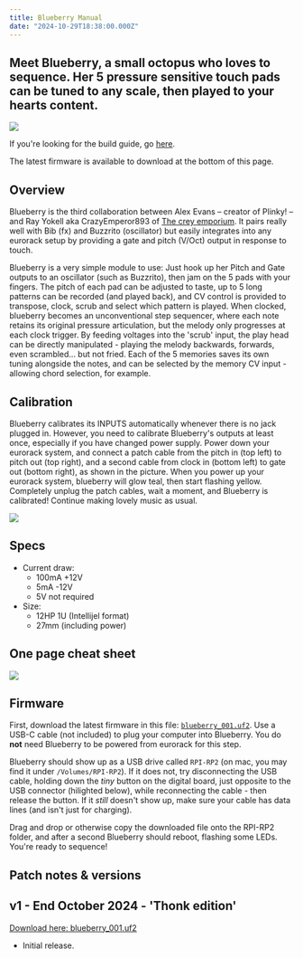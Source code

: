 ```yaml
---
title: Blueberry Manual
date: "2024-10-29T18:38:00.000Z"
---
```

## Meet Blueberry, a small octopus who loves to sequence. Her 5 pressure sensitive touch pads can be tuned to any scale, then played to your hearts content.

<img src="/blueberryspin.gif">

If you're looking for the build guide, go <a href="docs/build-guide_blueberry">here</a>.

The latest firmware is available to download at the bottom of this page. 

## Overview
Blueberry is the third collaboration between Alex Evans – creator of Plinky! – and Ray Yokell aka CrazyEmperor893 of <a href="https://crey.space">The crey emporium</a>. It pairs really well with Bib (fx) and Buzzrito (oscillator) but easily integrates into any eurorack setup by providing a gate and pitch (V/Oct) output in response to touch.

Blueberry is a very simple module to use: Just hook up her Pitch and Gate outputs to an oscillator (such as Buzzrito), then jam on the 5 pads with your fingers. The pitch of each pad can be adjusted to taste, up to 5 long patterns can be recorded (and played back), and CV control is provided to transpose, clock, scrub and select which pattern is played. When clocked, blueberry becomes an unconventional step sequencer, where each note retains its original pressure articulation, but the melody only progresses at each clock trigger. By feeding voltages into the 'scrub' input, the play head can be directly manipulated - playing the melody backwards, forwards, even scrambled... but not fried. Each of the 5 memories saves its own tuning alongside the notes, and can be selected by the memory CV input - allowing chord selection, for example.

## Calibration

Blueberry calibrates its INPUTS automatically whenever there is no jack plugged in. However, you need to calibrate Blueberry's outputs at least once, especially if you have changed power supply. Power down your eurorack system, and connect a patch cable from the pitch in (top left) to pitch out (top right), and a second cable from clock in (bottom left) to gate out (bottom right), as shown in the picture. When you power up your eurorack system, blueberry will glow teal, then start flashing yellow. Completely unplug the patch cables, wait a moment, and Blueberry is calibrated! Continue making lovely music as usual.

<img src="/blueberry_calib.jpeg">


## Specs
* Current draw: 
    * 100mA +12V
    * 5mA -12V
    * 5V not required
* Size: 
    * 12HP 1U (Intellijel format)
    * 27mm (including power)

## One page cheat sheet

<a href="blueberry_manual.png" target="blank"><img src="blueberry_manual.png"></a>

## Firmware

First, download the latest firmware in this file: <a href="buddies-firmware/blueberry_001.uf2">`blueberry_001.uf2`</a>.
Use a USB-C cable (not included) to plug your computer into Blueberry. You do **not** need Blueberry to be powered from eurorack for this step. 

Blueberry should show up as a USB drive called `RPI-RP2` (on mac, you may find it under `/Volumes/RPI-RP2`). If it does not, try disconnecting the USB cable, holding down the *tiny* button on the digital board, just  opposite to the USB connector (hilighted below), while reconnecting the cable - then release the button. If it *still* doesn't show up, make sure your cable has data lines (and isn't just for charging).

Drag and drop or otherwise copy the downloaded file onto the RPI-RP2 folder, and after a second Blueberry should reboot, flashing some LEDs. You're ready to sequence!

## Patch notes & versions

## v1 - End October 2024 - 'Thonk edition'
[Download here: blueberry_001.uf2](buddies-firmware/blueberry_001.uf2)
* Initial release.

